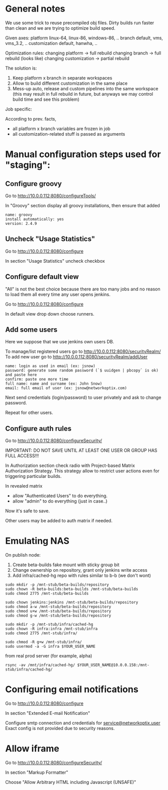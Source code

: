 # General notes

We use some trick to reuse precompiled obj files.
Dirty builds run faster than clean and we are trying to optimize build speed.

Given axes:
platform linux-64, linux-86, windows-86, ..
branch default, vms, vms_3.2, ..
customization default, hanwha, ..

Optimization rules:
changing platform -> full rebuild
changing branch -> full rebuild (looks like)
changing customization -> partial rebuild

The solution is:

1.  Keep platform x branch in separate workspaces
2.  Allow to build different customization in the same place
3.  Mess-up auto, release and custom pipelines into the same workspace (this may result in
    full rebuild in future, but anyways we may control build time and see this problem)

Job specific:

According to prev. facts,

- all platform x branch variables are frozen in job
- all customization-related stuff is passed as arguments

# Manual configuration steps used for "staging":

## Configure groovy

Go to http://10.0.0.112:8080/configureTools/

In "Groovy" section display all groovy installations, then ensure that added

```
name: groovy
install automatically: yes
version: 2.4.9
```

## Uncheck "Usage Statistics"

Go to http://10.0.0.112:8080/configure

In section "Usage Statistics" uncheck checkbox

## Configure default view

"All" is not the best choice because there are too many jobs and no reason
to load them all every time any user opens jenkins.

Go to http://10.0.0.112:8080/configure

In default view drop down choose runners.

## Add some users

Here we suppose that we use jenkins own users DB.

To manage/list registered users go to http://10.0.0.112:8080/securityRealm/
To add new user go to http://10.0.0.112:8080/securityRealm/addUser

```
name: login as used in email (ex: jsnow)
password: generate some random password (`$ uuidgen | pbcopy` is ok) and paste here
confirm: paste one more time
full name: name and surname (ex: John Snow)
email: full email of user (ex: jsnow@networkoptix.com)
```

Next send credentials (login/password) to user privately and ask to change password.

Repeat for other users.

## Configure auth rules

Go to http://10.0.0.112:8080/configureSecurity/

IMPORTANT: DO NOT SAVE UNTIL AT LEAST ONE USER OR GROUP HAS FULL ACCESS!!!

In Authorization section check radio with Project-based Matrix Authorization Strategy.
This strategy allow to restrict user actions even for triggering particular builds.

In revealed matrix

- allow "Authenticated Users" to do everything.
- allow "admin" to do everything (just in case..)

Now it's safe to save.

Other users may be added to auth matrix if needed.

# Emulating NAS

On publish node:

1.  Create beta-builds fake mount with sticky group bit
2.  Change ownership on repository, grant only jenkins write access
3.  Add infra/cached-hg repo with rules similar to b-b (we don't wont)

```
sudo mkdir -p /mnt-stub/beta-builds/repository
sudo chown -R beta-builds:beta-builds /mnt-stub/beta-builds
sudo chmod 2775 /mnt-stub/beta-builds

sudo chown jenkins:jenkins /mnt-stub/beta-builds/repository
sudo chmod a-w /mnt-stub/beta-builds/repository
sudo chmod u+w /mnt-stub/beta-builds/repository
sudo chmod g-w /mnt-stub/beta-builds/repository

sudo mkdir -p /mnt-stub/infra/cached-hg
sudo chown -R infra:infra /mnt-stub/infra
sudo chmod 2775 /mnt-stub/infra/

sudo chmod -R g+w /mnt-stub/infra/
sudo usermod -a -G infra $YOUR_USER_NAME
```

from real prod server (for example, alpha)

```
rsync -av /mnt/infra/cached-hg/ $YOUR_USER_NAME@10.0.0.158:/mnt-stub/infra/cached-hg/
```

# Configuring email notifications

Go to http://10.0.0.112:8080/configure

In section "Extended E-mail Notification"

Configure smtp connection and credentials for service@networkoptix.user
Exact config is not provided due to security reasons.

# Allow iframe

Go to http://10.0.0.112:8080/configureSecurity/

In section "Markup Formatter"

Choose "Allow Arbitrary HTML including Javascript (UNSAFE)"
